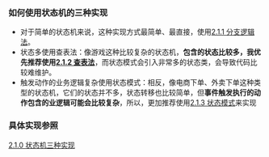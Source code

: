 ### 如何使用状态机的三种实现
- 对于简单的状态机来说，这种实现方式最简单、最直接，使用[2.1.1  分支逻辑法](Projects/设计模式/23经典设计模式/行为型/状态模式/2.1.1%20%20分支逻辑法.md)。
- 状态多使用查表法：像游戏这种比较复杂的状态机，**包含的状态比较多，我优先推荐使用[2.1.2 查表法](Projects/设计模式/23经典设计模式/行为型/状态模式/2.1.2%20查表法.md)**，而状态模式会引入非常多的状态类，会导致代码比较难维护。
- 触发动作的业务逻辑复杂使用状态模式：相反，像电商下单、外卖下单这种类型的状态机，它们的状态并不多，状态转移也比较简单，但**事件触发执行的动作包含的业逻辑可能会比较复杂**，所以，更加推荐使用[2.1.3 状态模式](Projects/设计模式/23经典设计模式/行为型/状态模式/2.1.3%20状态模式.md)来实现
### 具体实现参照
[2.1.0 状态机三种实现](Projects/设计模式/23经典设计模式/行为型/状态模式/2.1.0%20状态机三种实现.md)